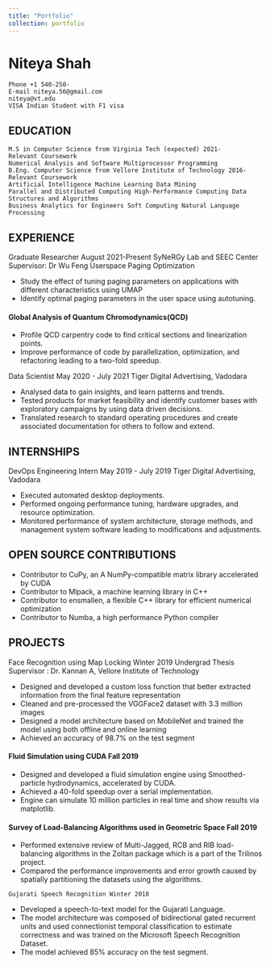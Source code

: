 ```yaml
---
title: "Portfolio"
collection: portfolio
---
```


# Niteya Shah

```
Phone +1 540-250-
E-mail niteya.56@gmail.com
niteya@vt.edu
VISA Indian Student with F1 visa
```
## EDUCATION

```
M.S in Computer Science from Virginia Tech (expected) 2021-
Relevant Coursework
Numerical Analysis and Software Multiprocessor Programming
B.Eng. Computer Science from Vellore Institute of Technology 2016-
Relevant Coursework
Artificial Intelligence Machine Learning Data Mining
Parallel and Distributed Computing High-Performance Computing Data Structures and Algorithms
Business Analytics for Engineers Soft Computing Natural Language Processing
```
## EXPERIENCE

Graduate Researcher August 2021-Present
SyNeRGy Lab and SEEC Center
Supervisor: Dr Wu Feng
Userspace Paging Optimization

- Study the effect of tuning paging parameters on applications with different characteristics using UMAP
- Identify optimal paging parameters in the user space using autotuning.


#### Global Analysis of Quantum Chromodynamics(QCD)

- Profile QCD carpentry code to find critical sections and linearization points.
- Improve performance of code by parallelization, optimization, and refactoring leading to a two-fold speedup.

Data Scientist May 2020 - July 2021
Tiger Digital Advertising, Vadodara

- Analysed data to gain insights, and learn patterns and trends.
- Tested products for market feasibility and identify customer bases with exploratory campaigns by using data
driven decisions.
- Translated research to standard operating procedures and create associated documentation for others to follow
and extend.

## INTERNSHIPS

DevOps Engineering Intern May 2019 - July 2019
Tiger Digital Advertising, Vadodara

- Executed automated desktop deployments.
- Performed ongoing performance tuning, hardware upgrades, and resource optimization.
- Monitored performance of system architecture, storage methods, and management system software leading to
modifications and adjustments.


## OPEN SOURCE CONTRIBUTIONS

- Contributor to CuPy, an A NumPy-compatible matrix library accelerated by CUDA
- Contributor to Mlpack, a machine learning library in C++
- Contributor to ensmallen, a flexible C++ library for efficient numerical optimization
- Contributor to Numba, a high performance Python compiler

## PROJECTS

Face Recognition using Map Locking Winter 2019
Undergrad Thesis
Supervisor : Dr. Kannan A, Vellore Institute of Technology

- Designed and developed a custom loss function that better extracted information from the final feature
representation
- Cleaned and pre-processed the VGGFace2 dataset with 3.3 million images
- Designed a model architecture based on MobileNet and trained the model using both offline and online learning
- Achieved an accuracy of 98.7% on the test segment


#### Fluid Simulation using CUDA Fall 2019

- Designed and developed a fluid simulation engine using Smoothed-particle hydrodynamics, accelerated by
CUDA.
- Achieved a 40-fold speedup over a serial implementation.
- Engine can simulate 10 million particles in real time and show results via matplotlib.

#### Survey of Load-Balancing Algorithms used in Geometric Space Fall 2019

- Performed extensive review of Multi-Jagged, RCB and RIB load-balancing algorithms in the Zoltan package
which is a part of the Trilinos project.
- Compared the performance improvements and error growth caused by spatially partitioning the datasets using
the algorithms.

```
Gujarati Speech Recognition Winter 2018
```
- Developed a speech-to-text model for the Gujarati Language.
- The model architecture was composed of bidirectional gated recurrent units and used connectionist temporal
classification to estimate correctness and was trained on the Microsoft Speech Recognition Dataset.
- The model achieved 85% accuracy on the test segment.

